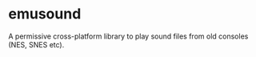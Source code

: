 # emusound
A permissive cross-platform library to play sound files from old consoles (NES, SNES etc).

